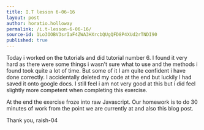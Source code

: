 ```yaml
---
title: I.T lesson 6-06-16
layout: post
author: horatio.holloway
permalink: /i.t-lesson-6-06-16/
source-id: 1Lo3OOBV3srIaF4ZWA3HXrcbQUgQFD8P4XUd2rTNDI90
published: true
---
```

Today i worked on the tutorials and did tutorial number 6. I found it very hard as there were some things i wasn't sure what to use and the methods i found took quite a lot of time. But some of it I am quite confident i have done correctly. I accidentally deleted my code at the end but luckily I had saved it onto google docs. I still feel i am not very good at this but i did feel slightly more competent when completing this exercise.

At the end the exercise froze into raw Javascript. Our homework is to do 30 minutes of work from the point we are currently at and also this blog post.

Thank you, raish-04

